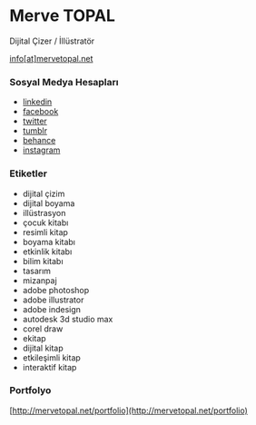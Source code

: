 # Merve TOPAL
Dijital Çizer / İllüstratör

[info[at]mervetopal.net](mailto:info@mervetopal.net)

### Sosyal Medya Hesapları

* [linkedin](https://www.linkedin.com/in/mervetopal)
* [facebook](http://fb.com/merve.topal.3551)
* [twitter](https://twitter.com/mervetpal)
* [tumblr](http://mervetopal.tumblr.com/)
* [behance](http://be.net/mervetopal)
* [instagram](https://www.instagram.com/mrve.topal/)

### Etiketler
* dijital çizim 
* dijital boyama 
* illüstrasyon 
* çocuk kitabı 
* resimli kitap 
* boyama kitabı 
* etkinlik kitabı 
* bilim kitabı 
* tasarım 
* mizanpaj 
* adobe photoshop 
* adobe illustrator 
* adobe indesign 
* autodesk 3d studio max 
* corel draw 
* ekitap 
* dijital kitap 
* etkileşimli kitap 
* interaktif kitap

### Portfolyo
[http://mervetopal.net/portfolio](http://mervetopal.net/portfolio)